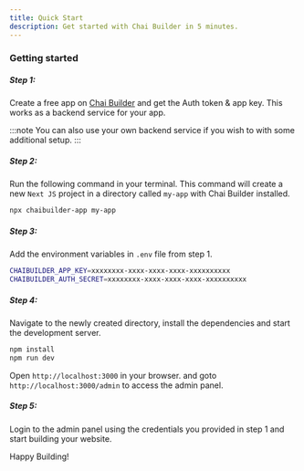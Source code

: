 ```yaml
---
title: Quick Start
description: Get started with Chai Builder in 5 minutes.
---
```


### Getting started

##### Step 1:
Create a free app on [Chai Builder](https://apps.chaibuilder.com/) and get the Auth token & app key. This works
as a backend service for your app. 

:::note
You can also use your own backend service if you wish to with some additional setup.
:::

##### Step 2:
Run the following command in your terminal. This command will create a new `Next JS` 
project in a directory called `my-app` with Chai Builder installed.

```bash
npx chaibuilder-app my-app
```


##### Step 3:
Add the environment variables in `.env` file from step 1.

```bash
CHAIBUILDER_APP_KEY=xxxxxxxx-xxxx-xxxx-xxxx-xxxxxxxxxx
CHAIBUILDER_AUTH_SECRET=xxxxxxxx-xxxx-xxxx-xxxx-xxxxxxxxxx
```


##### Step 4: 
Navigate to the newly created directory, install the dependencies and start the development server.
```bash
npm install
npm run dev
```

Open `http://localhost:3000` in your browser. and goto `http://localhost:3000/admin` to 
access the admin panel.


##### Step 5:
Login to the admin panel using the credentials you provided in step 1 and start building your website.

Happy Building!